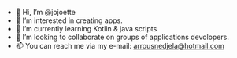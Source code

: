 - 👋 Hi, I’m @jojoette
- 👀 I’m interested in creating apps.
- 🌱 I’m currently learning Kotlin & java scripts
- 💞️ I’m looking to collaborate on groups of applications devolopers.
- 📫 You can reach me via my e-mail: arrousnedjela@hotmail.com

<!---
jojoette/jojoette is a ✨ special ✨ repository because its `README.md` (this file) appears on your GitHub profile.
You can click the Preview link to take a look at your changes.
--->
